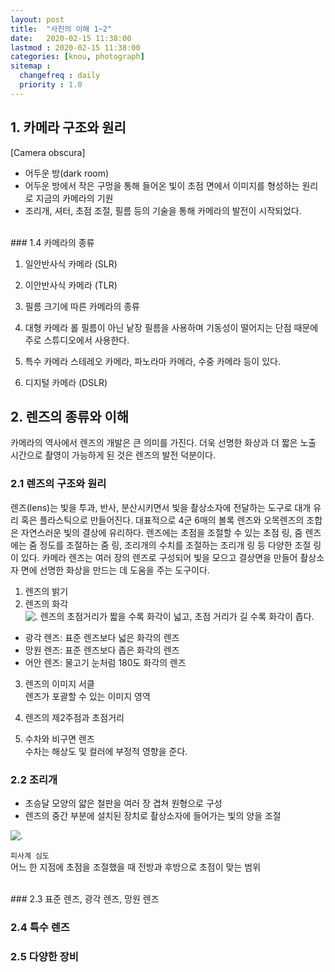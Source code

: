 ```yaml
---
layout: post
title:  "사진의 이해 1~2"
date:   2020-02-15 11:38:00 
lastmod : 2020-02-15 11:38:00
categories: [knou, photograph]
sitemap :
  changefreq : daily
  priority : 1.0
---
```


## 1. 카메라 구조와 원리

[Camera obscura]
+ 어두운 방(dark room)
+ 어두운 방에서 작은 구멍을 통해 들어온 빛이 초점 면에서 이미지를 형성하는 원리로 지금의 카메라의 기원
+ 조리개, 셔터, 초점 조절, 필름 등의 기술을 통해 카메라의 발전이 시작되었다.

<br>
### 1.4 카메라의 종류

1. 일안반사식 카메라 (SLR)
2. 이안반사식 카메라 (TLR)

3. 필름 크기에 따른 카메라의 종류

4. 대형 카메라
롤 필름이 아닌 낱장 필름을 사용하며 기동성이 떨어지는 단점 때문에 주로 스튜디오에서 사용한다.

5. 특수 카메라
스테레오 카메라, 파노라마 카메라, 수중 카메라 등이 있다.
6. 디지털 카메라 (DSLR)


<div class="divider"></div>

## 2. 렌즈의 종류와 이해
카메라의 역사에서 렌즈의 개발은 큰 의미를 가진다. 더욱 선명한 화상과 더 짧은 노출 시간으로 촬영이 가능하게 된 것은 렌즈의 발전 덕분이다.

### 2.1 렌즈의 구조와 원리
렌즈(lens)는 빛을 투과, 반사, 분산시키면서 빛을 촬상소자에 전달하는 도구로 대개 유리 혹은 플라스틱으로 만들어진다.
대표적으로 4군 6매의 볼록 렌즈와 오목렌즈의 조합은 자연스러운 빛의 결상에 유리하다.
렌즈에는 초점을 조절할 수 있는 초점 링, 줌 렌즈에는 줌 정도를 조절하는 줌 링, 조리개의 수치를 조절하는 조리개 링 등 다양한 조절 링이 있다.
카메라 렌즈는 여러 장의 렌즈로 구성되어 빛을 모으고 결상면을 만들어 촬상소자 면에 선명한 화상을 만드는 데 도움을 주는 도구이다.

1. 렌즈의 밝기
2. 렌즈의 화각<br>
![.](https://t1.daumcdn.net/cfile/tistory/236BE649534503482B)
  렌즈의 초점거리가 짧을 수록 화각이 넓고, 초점 거리가 길 수록 화각이 좁다.
- 광각 렌즈: 표준 렌즈보다 넓은 화각의 렌즈
- 망원 렌즈: 표준 렌즈보다 좁은 화각의 렌즈
- 어안 렌즈: 물고기 눈처럼 180도 화각의 렌즈

3. 렌즈의 이미지 서클<br>
렌즈가 포괄할 수 있는 이미지 영역

4. 렌즈의 제2주점과 초점거리

5. 수차와 비구면 렌즈<br>
수차는 해상도 및 컬러에 부정적 영향을 준다.

### 2.2 조리개
- 초승달 모양의 얇은 철판을 여러 장 겹쳐 원형으로 구성
- 렌즈의 중간 부분에 설치된 장치로 촬상소자에 들어가는 빛의 양을 조절

![.](https://encrypted-tbn0.gstatic.com/images?q=tbn%3AANd9GcRGpkBFHUI04zbp92WnxWwhaiwMXvmFM5rdthrMh9lGa87eaRjU)

`피사계 심도`<br>
어느 한 지점에 초점을 조절했을 때 전방과 후방으로 초점이 맞는 범위

<br>
### 2.3 표준 렌즈, 광각 렌즈, 망원 렌즈

### 2.4 특수 렌즈

### 2.5 다양한 장비
